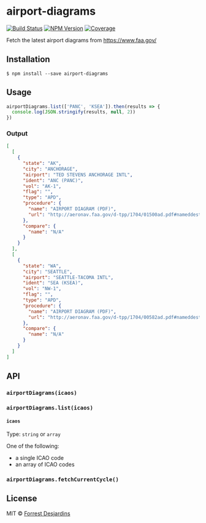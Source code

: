 # airport-diagrams

[![Build Status][travis-image]][travis-url]
[![NPM Version][npm-image]][npm-url]
[![Coverage][coveralls-image]][coveralls-url]

Fetch the latest airport diagrams from https://www.faa.gov/

## Installation

```
$ npm install --save airport-diagrams
```

## Usage

```js
airportDiagrams.list(['PANC', 'KSEA']).then(results => {
  console.log(JSON.stringify(results, null, 2))
})
```

### Output

```json
[
  [
    {
      "state": "AK",
      "city": "ANCHORAGE",
      "airport": "TED STEVENS ANCHORAGE INTL",
      "ident": "ANC (PANC)",
      "vol": "AK-1",
      "flag": "",
      "type": "APD",
      "procedure": {
        "name": "AIRPORT DIAGRAM (PDF)",
        "url": "http://aeronav.faa.gov/d-tpp/1704/01500ad.pdf#nameddest=(ANC)"
      },
      "compare": {
        "name": "N/A"
      }
    }
  ],
  [
    {
      "state": "WA",
      "city": "SEATTLE",
      "airport": "SEATTLE-TACOMA INTL",
      "ident": "SEA (KSEA)",
      "vol": "NW-1",
      "flag": "",
      "type": "APD",
      "procedure": {
        "name": "AIRPORT DIAGRAM (PDF)",
        "url": "http://aeronav.faa.gov/d-tpp/1704/00582ad.pdf#nameddest=(SEA)"
      },
      "compare": {
        "name": "N/A"
      }
    }
  ]
]
```

## API

### `airportDiagrams(icaos)`
### `airportDiagrams.list(icaos)`

#### `icaos`

Type: `string` or `array`

One of the following:
- a single ICAO code
- an array of ICAO codes

### `airportDiagrams.fetchCurrentCycle()`

## License

MIT © [Forrest Desjardins](https://github.com/fdesjardins)

[npm-url]: https://www.npmjs.com/package/airport-diagrams
[npm-image]: https://img.shields.io/npm/v/airport-diagrams.svg?style=flat
[travis-url]: https://travis-ci.org/fdesjardins/airport-diagrams
[travis-image]: https://img.shields.io/travis/fdesjardins/airport-diagrams.svg?style=flat
[coveralls-url]: https://coveralls.io/r/fdesjardins/airport-diagrams
[coveralls-image]: https://img.shields.io/coveralls/fdesjardins/airport-diagrams.svg?style=flat

